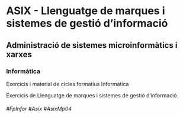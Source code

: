 # ASIX - Llenguatge de marques i sistemes de gestió d’informació
## Administració de sistemes microinformàtics i xarxes
### Informàtica

Exercicis i material de cicles formatius Informàtica

Exercicis de Llenguatge de marques i sistemes de gestió d’informació

###### #FpInfor #Asix #AsixMp04
